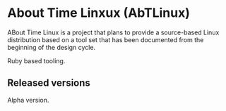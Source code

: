 About Time Linxux (AbTLinux) 
============================

ABout Time Linux is a project that plans to provide a source-based Linux distribution based on a tool set that has been documented
from the beginning of the design cycle.

Ruby based tooling.

Released versions
-----------------

Alpha version.
